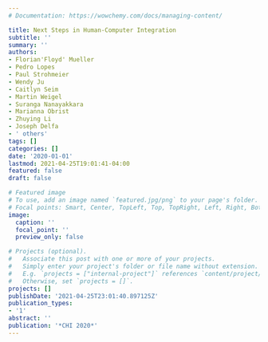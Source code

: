 ```yaml
---
# Documentation: https://wowchemy.com/docs/managing-content/

title: Next Steps in Human-Computer Integration
subtitle: ''
summary: ''
authors:
- Florian'Floyd' Mueller
- Pedro Lopes
- Paul Strohmeier
- Wendy Ju
- Caitlyn Seim
- Martin Weigel
- Suranga Nanayakkara
- Marianna Obrist
- Zhuying Li
- Joseph Delfa
- ' others'
tags: []
categories: []
date: '2020-01-01'
lastmod: 2021-04-25T19:01:41-04:00
featured: false
draft: false

# Featured image
# To use, add an image named `featured.jpg/png` to your page's folder.
# Focal points: Smart, Center, TopLeft, Top, TopRight, Left, Right, BottomLeft, Bottom, BottomRight.
image:
  caption: ''
  focal_point: ''
  preview_only: false

# Projects (optional).
#   Associate this post with one or more of your projects.
#   Simply enter your project's folder or file name without extension.
#   E.g. `projects = ["internal-project"]` references `content/project/deep-learning/index.md`.
#   Otherwise, set `projects = []`.
projects: []
publishDate: '2021-04-25T23:01:40.897125Z'
publication_types:
- '1'
abstract: ''
publication: '*CHI 2020*'
---
```

